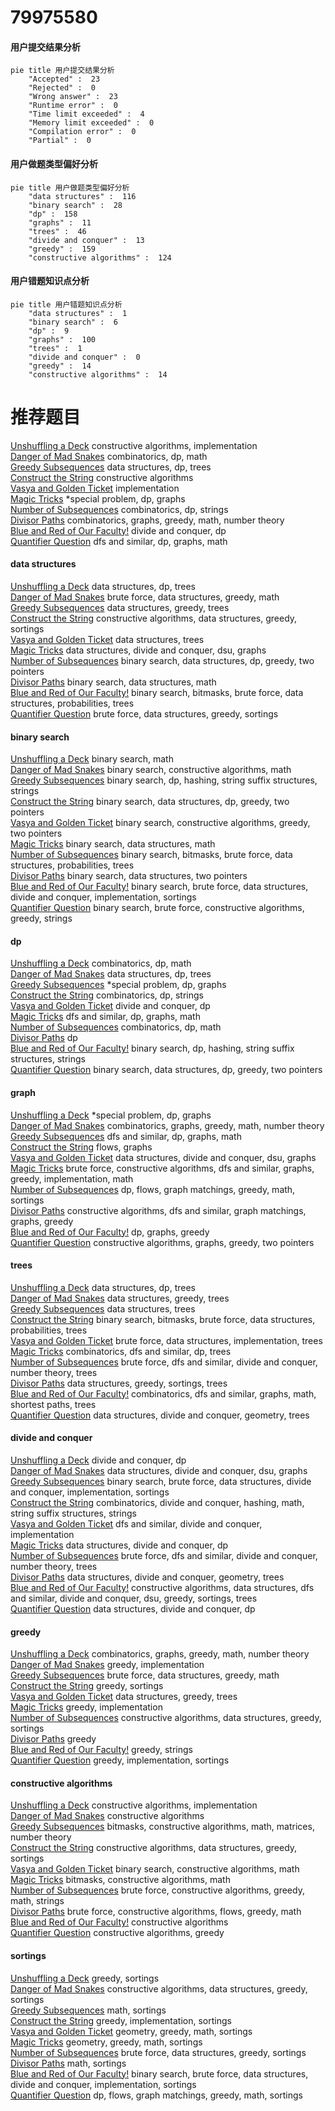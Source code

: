 # 79975580
<!-- tabs:start -->
#### **用户提交结果分析**

```mermaid
pie title 用户提交结果分析
    "Accepted" :  23
    "Rejected" :  0
    "Wrong answer" :  23
    "Runtime error" :  0
    "Time limit exceeded" :  4
    "Memory limit exceeded" :  0
    "Compilation error" :  0
    "Partial" :  0
```
#### **用户做题类型偏好分析**

```mermaid
pie title 用户做题类型偏好分析
    "data structures" :  116
    "binary search" :  28
    "dp" :  158
    "graphs" :  11
    "trees" :  46
    "divide and conquer" :  13
    "greedy" :  159
    "constructive algorithms" :  124
```
#### **用户错题知识点分析**

```mermaid
pie title 用户错题知识点分析
    "data structures" :  1
    "binary search" :  6
    "dp" :  9
    "graphs" :  100
    "trees" :  1
    "divide and conquer" :  0
    "greedy" :  14
    "constructive algorithms" :  14
```
<!-- tabs:end -->
# 推荐题目
[Unshuffling a Deck](http://codeforces.com/problemset/problem/1427/D)		constructive algorithms,
                        implementation		  
[Danger of Mad Snakes](http://codeforces.com/problemset/problem/1425/D)		combinatorics,
                        dp,
                        math		  
[Greedy Subsequences](http://codeforces.com/problemset/problem/1132/G)		data structures,
                        dp,
                        trees		  
[Construct the String](http://codeforces.com/problemset/problem/1335/B)		constructive algorithms		  
[Vasya and Golden Ticket](https://codeforces.com/contest/1058/problem/C)		implementation		  
[Magic Tricks](http://codeforces.com/problemset/problem/1346/E)		*special problem,
                        dp,
                        graphs		  
[Number of Subsequences](http://codeforces.com/problemset/problem/1426/F)		combinatorics,
                        dp,
                        strings		  
[Divisor Paths](http://codeforces.com/problemset/problem/1334/E)		combinatorics,
                        graphs,
                        greedy,
                        math,
                        number theory		  
[Blue and Red of Our Faculty!](http://codeforces.com/problemset/problem/1425/B)		divide and conquer,
                        dp		  
[Quantifier Question](https://codeforces.com/contest/1345/problem/E)		dfs and similar,
                        dp,
                        graphs,
                        math		  
<!-- tabs:start -->
#### **data structures**
[Unshuffling a Deck](http://codeforces.com/problemset/problem/1132/G)		data structures,
                        dp,
                        trees		  
[Danger of Mad Snakes](http://codeforces.com/problemset/problem/1185/C2)		brute force,
                        data structures,
                        greedy,
                        math		  
[Greedy Subsequences](http://codeforces.com/problemset/problem/1427/F)		data structures,
                        greedy,
                        trees		  
[Construct the String](http://codeforces.com/problemset/problem/1426/D)		constructive algorithms,
                        data structures,
                        greedy,
                        sortings		  
[Vasya and Golden Ticket](http://codeforces.com/problemset/problem/1110/F)		data structures,
                        trees		  
[Magic Tricks](http://codeforces.com/problemset/problem/1423/H)		data structures,
                        divide and conquer,
                        dsu,
                        graphs		  
[Number of Subsequences](http://codeforces.com/problemset/problem/1492/C)		binary search,
                        data structures,
                        dp,
                        greedy,
                        two pointers		  
[Divisor Paths](http://codeforces.com/problemset/problem/1490/G)		binary search,
                        data structures,
                        math		  
[Blue and Red of Our Faculty!](http://codeforces.com/problemset/problem/1479/D)		binary search,
                        bitmasks,
                        brute force,
                        data structures,
                        probabilities,
                        trees		  
[Quantifier Question](http://codeforces.com/problemset/problem/1497/A)		brute force,
                        data structures,
                        greedy,
                        sortings		  
#### **binary search**
[Unshuffling a Deck](http://codeforces.com/problemset/problem/1010/A)		binary search,
                        math		  
[Danger of Mad Snakes](http://codeforces.com/problemset/problem/1426/C)		binary search,
                        constructive algorithms,
                        math		  
[Greedy Subsequences](http://codeforces.com/problemset/problem/126/B)		binary search,
                        dp,
                        hashing,
                        string suffix structures,
                        strings		  
[Construct the String](http://codeforces.com/problemset/problem/1492/C)		binary search,
                        data structures,
                        dp,
                        greedy,
                        two pointers		  
[Vasya and Golden Ticket](http://codeforces.com/problemset/problem/1463/D)		binary search,
                        constructive algorithms,
                        greedy,
                        two pointers		  
[Magic Tricks](http://codeforces.com/problemset/problem/1490/G)		binary search,
                        data structures,
                        math		  
[Number of Subsequences](http://codeforces.com/problemset/problem/1479/D)		binary search,
                        bitmasks,
                        brute force,
                        data structures,
                        probabilities,
                        trees		  
[Divisor Paths](http://codeforces.com/problemset/problem/1436/E)		binary search,
                        data structures,
                        two pointers		  
[Blue and Red of Our Faculty!](http://codeforces.com/problemset/problem/1461/D)		binary search,
                        brute force,
                        data structures,
                        divide and conquer,
                        implementation,
                        sortings		  
[Quantifier Question](http://codeforces.com/problemset/problem/1493/C)		binary search,
                        brute force,
                        constructive algorithms,
                        greedy,
                        strings		  
#### **dp**
[Unshuffling a Deck](http://codeforces.com/problemset/problem/1425/D)		combinatorics,
                        dp,
                        math		  
[Danger of Mad Snakes](http://codeforces.com/problemset/problem/1132/G)		data structures,
                        dp,
                        trees		  
[Greedy Subsequences](http://codeforces.com/problemset/problem/1346/E)		*special problem,
                        dp,
                        graphs		  
[Construct the String](http://codeforces.com/problemset/problem/1426/F)		combinatorics,
                        dp,
                        strings		  
[Vasya and Golden Ticket](http://codeforces.com/problemset/problem/1425/B)		divide and conquer,
                        dp		  
[Magic Tricks](https://codeforces.com/contest/1345/problem/E)		dfs and similar,
                        dp,
                        graphs,
                        math		  
[Number of Subsequences](http://codeforces.com/problemset/problem/1422/C)		combinatorics,
                        dp,
                        math		  
[Divisor Paths](http://codeforces.com/problemset/problem/1427/C)		dp		  
[Blue and Red of Our Faculty!](http://codeforces.com/problemset/problem/126/B)		binary search,
                        dp,
                        hashing,
                        string suffix structures,
                        strings		  
[Quantifier Question](http://codeforces.com/problemset/problem/1492/C)		binary search,
                        data structures,
                        dp,
                        greedy,
                        two pointers		  
#### **graph**
[Unshuffling a Deck](http://codeforces.com/problemset/problem/1346/E)		*special problem,
                        dp,
                        graphs		  
[Danger of Mad Snakes](http://codeforces.com/problemset/problem/1334/E)		combinatorics,
                        graphs,
                        greedy,
                        math,
                        number theory		  
[Greedy Subsequences](https://codeforces.com/contest/1345/problem/E)		dfs and similar,
                        dp,
                        graphs,
                        math		  
[Construct the String](http://codeforces.com/problemset/problem/1427/G)		flows,
                        graphs		  
[Vasya and Golden Ticket](http://codeforces.com/problemset/problem/1423/H)		data structures,
                        divide and conquer,
                        dsu,
                        graphs		  
[Magic Tricks](http://codeforces.com/problemset/problem/1487/C)		brute force,
                        constructive algorithms,
                        dfs and similar,
                        graphs,
                        greedy,
                        implementation,
                        math		  
[Number of Subsequences](http://codeforces.com/problemset/problem/1437/C)		dp,
                        flows,
                        graph matchings,
                        greedy,
                        math,
                        sortings		  
[Divisor Paths](http://codeforces.com/problemset/problem/1470/D)		constructive algorithms,
                        dfs and similar,
                        graph matchings,
                        graphs,
                        greedy		  
[Blue and Red of Our Faculty!](http://codeforces.com/problemset/problem/1476/C)		dp,
                        graphs,
                        greedy		  
[Quantifier Question](http://codeforces.com/problemset/problem/1304/D)		constructive algorithms,
                        graphs,
                        greedy,
                        two pointers		  
#### **trees**
[Unshuffling a Deck](http://codeforces.com/problemset/problem/1132/G)		data structures,
                        dp,
                        trees		  
[Danger of Mad Snakes](http://codeforces.com/problemset/problem/1427/F)		data structures,
                        greedy,
                        trees		  
[Greedy Subsequences](http://codeforces.com/problemset/problem/1110/F)		data structures,
                        trees		  
[Construct the String](http://codeforces.com/problemset/problem/1479/D)		binary search,
                        bitmasks,
                        brute force,
                        data structures,
                        probabilities,
                        trees		  
[Vasya and Golden Ticket](http://codeforces.com/problemset/problem/1511/C)		brute force,
                        data structures,
                        implementation,
                        trees		  
[Magic Tricks](http://codeforces.com/problemset/problem/1499/F)		combinatorics,
                        dfs and similar,
                        dp,
                        trees		  
[Number of Subsequences](http://codeforces.com/problemset/problem/1491/E)		brute force,
                        dfs and similar,
                        divide and conquer,
                        number theory,
                        trees		  
[Divisor Paths](http://codeforces.com/problemset/problem/1466/D)		data structures,
                        greedy,
                        sortings,
                        trees		  
[Blue and Red of Our Faculty!](http://codeforces.com/problemset/problem/1495/D)		combinatorics,
                        dfs and similar,
                        graphs,
                        math,
                        shortest paths,
                        trees		  
[Quantifier Question](http://codeforces.com/problemset/problem/1303/G)		data structures,
                        divide and conquer,
                        geometry,
                        trees		  
#### **divide and conquer**
[Unshuffling a Deck](http://codeforces.com/problemset/problem/1425/B)		divide and conquer,
                        dp		  
[Danger of Mad Snakes](http://codeforces.com/problemset/problem/1423/H)		data structures,
                        divide and conquer,
                        dsu,
                        graphs		  
[Greedy Subsequences](http://codeforces.com/problemset/problem/1461/D)		binary search,
                        brute force,
                        data structures,
                        divide and conquer,
                        implementation,
                        sortings		  
[Construct the String](http://codeforces.com/problemset/problem/1466/G)		combinatorics,
                        divide and conquer,
                        hashing,
                        math,
                        string suffix structures,
                        strings		  
[Vasya and Golden Ticket](http://codeforces.com/problemset/problem/1490/D)		dfs and similar,
                        divide and conquer,
                        implementation		  
[Magic Tricks](https://codeforces.com/contest/1483/problem/C)		data structures,
                        divide and conquer,
                        dp		  
[Number of Subsequences](http://codeforces.com/problemset/problem/1491/E)		brute force,
                        dfs and similar,
                        divide and conquer,
                        number theory,
                        trees		  
[Divisor Paths](http://codeforces.com/problemset/problem/1303/G)		data structures,
                        divide and conquer,
                        geometry,
                        trees		  
[Blue and Red of Our Faculty!](http://codeforces.com/problemset/problem/1494/D)		constructive algorithms,
                        data structures,
                        dfs and similar,
                        divide and conquer,
                        dsu,
                        greedy,
                        sortings,
                        trees		  
[Quantifier Question](http://codeforces.com/problemset/problem/1482/E)		data structures,
                        divide and conquer,
                        dp		  
#### **greedy**
[Unshuffling a Deck](http://codeforces.com/problemset/problem/1334/E)		combinatorics,
                        graphs,
                        greedy,
                        math,
                        number theory		  
[Danger of Mad Snakes](http://codeforces.com/problemset/problem/1425/E)		greedy,
                        implementation		  
[Greedy Subsequences](http://codeforces.com/problemset/problem/1185/C2)		brute force,
                        data structures,
                        greedy,
                        math		  
[Construct the String](http://codeforces.com/problemset/problem/1358/B)		greedy,
                        sortings		  
[Vasya and Golden Ticket](http://codeforces.com/problemset/problem/1427/F)		data structures,
                        greedy,
                        trees		  
[Magic Tricks](http://codeforces.com/problemset/problem/1203/D1)		greedy,
                        implementation		  
[Number of Subsequences](http://codeforces.com/problemset/problem/1426/D)		constructive algorithms,
                        data structures,
                        greedy,
                        sortings		  
[Divisor Paths](http://codeforces.com/problemset/problem/1385/C)		greedy		  
[Blue and Red of Our Faculty!](http://codeforces.com/problemset/problem/1083/B)		greedy,
                        strings		  
[Quantifier Question](http://codeforces.com/problemset/problem/1427/B)		greedy,
                        implementation,
                        sortings		  
#### **constructive algorithms**
[Unshuffling a Deck](http://codeforces.com/problemset/problem/1427/D)		constructive algorithms,
                        implementation		  
[Danger of Mad Snakes](http://codeforces.com/problemset/problem/1335/B)		constructive algorithms		  
[Greedy Subsequences](http://codeforces.com/problemset/problem/1427/E)		bitmasks,
                        constructive algorithms,
                        math,
                        matrices,
                        number theory		  
[Construct the String](http://codeforces.com/problemset/problem/1426/D)		constructive algorithms,
                        data structures,
                        greedy,
                        sortings		  
[Vasya and Golden Ticket](http://codeforces.com/problemset/problem/1426/C)		binary search,
                        constructive algorithms,
                        math		  
[Magic Tricks](http://codeforces.com/problemset/problem/1270/C)		bitmasks,
                        constructive algorithms,
                        math		  
[Number of Subsequences](http://codeforces.com/problemset/problem/1368/B)		brute force,
                        constructive algorithms,
                        greedy,
                        math,
                        strings		  
[Divisor Paths](http://codeforces.com/problemset/problem/1426/E)		brute force,
                        constructive algorithms,
                        flows,
                        greedy,
                        math		  
[Blue and Red of Our Faculty!](http://codeforces.com/problemset/problem/1425/H)		constructive algorithms		  
[Quantifier Question](http://codeforces.com/problemset/problem/1493/A)		constructive algorithms,
                        greedy		  
#### **sortings**
[Unshuffling a Deck](http://codeforces.com/problemset/problem/1358/B)		greedy,
                        sortings		  
[Danger of Mad Snakes](http://codeforces.com/problemset/problem/1426/D)		constructive algorithms,
                        data structures,
                        greedy,
                        sortings		  
[Greedy Subsequences](http://codeforces.com/problemset/problem/1427/A)		math,
                        sortings		  
[Construct the String](http://codeforces.com/problemset/problem/1427/B)		greedy,
                        implementation,
                        sortings		  
[Vasya and Golden Ticket](https://codeforces.com/contest/1496/problem/C)		geometry,
                        greedy,
                        math,
                        sortings		  
[Magic Tricks](http://codeforces.com/problemset/problem/1495/A)		geometry,
                        greedy,
                        math,
                        sortings		  
[Number of Subsequences](http://codeforces.com/problemset/problem/1497/A)		brute force,
                        data structures,
                        greedy,
                        sortings		  
[Divisor Paths](http://codeforces.com/problemset/problem/1427/A)		math,
                        sortings		  
[Blue and Red of Our Faculty!](http://codeforces.com/problemset/problem/1461/D)		binary search,
                        brute force,
                        data structures,
                        divide and conquer,
                        implementation,
                        sortings		  
[Quantifier Question](http://codeforces.com/problemset/problem/1437/C)		dp,
                        flows,
                        graph matchings,
                        greedy,
                        math,
                        sortings		  
<!-- tabs:end -->
